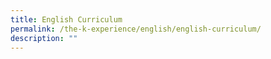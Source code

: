 ```yaml
---
title: English Curriculum
permalink: /the-k-experience/english/english-curriculum/
description: ""
---
```

